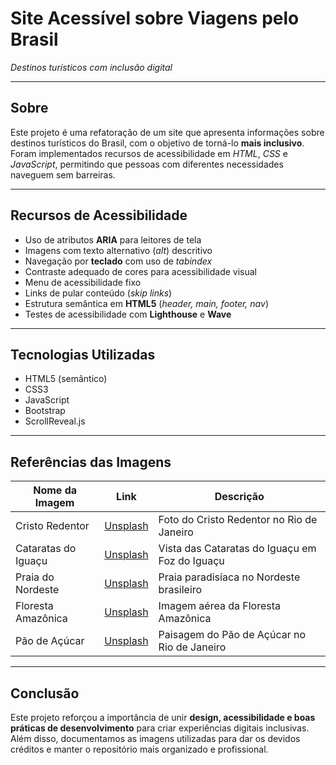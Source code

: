 # Site Acessível sobre Viagens pelo Brasil  
*Destinos turísticos com inclusão digital*

---

## Sobre  
Este projeto é uma refatoração de um site que apresenta informações sobre destinos turísticos do Brasil, com o objetivo de torná-lo **mais inclusivo**.  
Foram implementados recursos de acessibilidade em *HTML*, *CSS* e *JavaScript*, permitindo que pessoas com diferentes necessidades naveguem sem barreiras.  

---

## Recursos de Acessibilidade  
- Uso de atributos **ARIA** para leitores de tela  
- Imagens com texto alternativo (*alt*) descritivo  
- Navegação por **teclado** com uso de *tabindex*  
- Contraste adequado de cores para acessibilidade visual  
- Menu de acessibilidade fixo  
- Links de pular conteúdo (*skip links*)  
- Estrutura semântica em **HTML5** (*header, main, footer, nav*)  
- Testes de acessibilidade com **Lighthouse** e **Wave**  

---

## Tecnologias Utilizadas  
- HTML5 (semântico)  
- CSS3  
- JavaScript  
- Bootstrap  
- ScrollReveal.js  

---

## Referências das Imagens  

| Nome da Imagem      | Link                                                                 | Descrição                                      |
|---------------------|----------------------------------------------------------------------|------------------------------------------------|
| Cristo Redentor     | [Unsplash](https://unsplash.com/photos/5NLCaz2wJXE)                  | Foto do Cristo Redentor no Rio de Janeiro      |
| Cataratas do Iguaçu | [Unsplash](https://unsplash.com/photos/mXlo2b3hGZo)                  | Vista das Cataratas do Iguaçu em Foz do Iguaçu |
| Praia do Nordeste   | [Unsplash](https://unsplash.com/photos/v7daTKlZzaw)                  | Praia paradisíaca no Nordeste brasileiro       |
| Floresta Amazônica  | [Unsplash](https://unsplash.com/photos/fh5YHc8_9Hc)                  | Imagem aérea da Floresta Amazônica             |
| Pão de Açúcar       | [Unsplash](https://unsplash.com/photos/n5f3t6J6cYk)                  | Paisagem do Pão de Açúcar no Rio de Janeiro    |

---

## Conclusão  
Este projeto reforçou a importância de unir **design, acessibilidade e boas práticas de desenvolvimento** para criar experiências digitais inclusivas.  
Além disso, documentamos as imagens utilizadas para dar os devidos créditos e manter o repositório mais organizado e profissional.  
